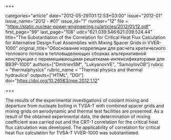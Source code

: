 +++

categories="article"
date="2012-05-29T01:12:53+03:00"
issue="2012-01"
issue_name="2012 - #01"
issue_id="1"
number="12"
file = "https://static.nuclear-power-engineering.ru/articles/2012/01/12.pdf"
first_page="99"
last_page="108"
udc="621.039.546:621.039.524.44"
title="The Substantiation of the Correlation for Critical Heat Flux Calculation for Alternative Design Fuel Assemblies with Mixing Spacer Grids in VVER-1000"
original_title="Обоснование корреляции для расчета критического теплового потока в тепловыделяющих сборках альтернативной конструкции с перемешивающими решетками-интенсификаторами для ВВЭР-1000"
authors=["DmitrievSM", "LukyanovVE", "SamoylovOB"]
rubric = "thermalphysics"
rubric_name = "Thermal physics and thermal hydraulics"
outputs=["HTML", "DOI"]
doi="https://doi.org/10.26583/npe.2012.1.12"

+++

The results of the experimental investigations of coolant mixing and departure from nucleate boiling in TVSA-T with combined spacer grids and mixing grids on aerodynamic and thermal test facilities are presented. As a result of the obtained experimental data, the determination of mixing coefficient was carried out and the CRT-1 correlation for the critical heat flux calculation was developed. The applicability of correlation for critical heat flux calculation for TVSA-T VVER-1000 was substantiated.
